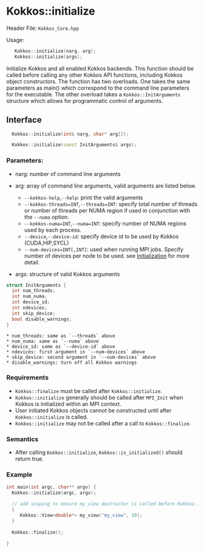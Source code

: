 # Kokkos::initialize

Header File: `Kokkos_Core.hpp`

Usage: 
```c++
   Kokkos::initialize(narg, arg);
   Kokkos::initialize(args);
```

Initialize Kokkos and all enabled Kokkos backends.
This function should be called before calling any other Kokkos API functions,
including Kokkos object constructors.  The function has two overloads.  One takes the same parameters as main() which correspond to the command line parameters for the executable.  The other overload takes a `Kokkos::InitArguments` structure which allows for programmatic control of arguments.

## Interface

```c++
  Kokkos::initialize(int& narg, char* arg[]);
```

```c++
  Kokkos::initialize(const InitArguments& args);
```

### Parameters:

  * narg:  number of command line arguments
  * arg: array of command line arguments, valid arguments are listed below.

     * `--kokkos-help`,`--help`: print the valid arguments
     * `--kokkos-threads=INT`,`--threads=INT`: specify total number of threads or number of threads per NUMA region if used in conjunction with the `--numa` option.
     * `--kokkos-numa=INT`,`--numa=INT`: specify number of NUMA regions used by each process. 
     * `--device`,`--device-id`: specify device id to be used by Kokkos (CUDA,HIP,SYCL) 
     * `--num-devices=INT[,INT]`: used when running MPI jobs. Specify number of devices per node to be used. see [Initialization](../../../ProgrammingGuide/Initialization) for more detail.

  * args: structure of valid Kokkos arguments

```c++
struct InitArguments {
  int num_threads;
  int num_numa;
  int device_id;
  int ndevices;
  int skip_device;
  bool disable_warnings;
}
```

    * num_threads: same as `--threads` above
    * num_numa: same as `--numa` above 
    * device_id: same as `--device-id` above
    * ndevices: first argument in `--num-devices` above
    * skip_device: second argument in `--num-devices` above
    * disable_warnings: turn off all Kokkos warnings 

### Requirements

  * `Kokkos::finalize` must be called after `Kokkos::initialize`.
  * `Kokkos::initialize` generally should be called after `MPI_Init` when Kokkos is initialized within an MPI context.
  * User initiated Kokkos objects cannot be constructed until after `Kokkos::initialize` is called.
  * `Kokkos::initialize` may not be called after a call to `Kokkos::finalize`.

### Semantics

  * After calling `Kokkos::initialize`, `Kokkos::is_initialized()` should return true.

### Example

```c++
int main(int argc, char** argv) {
  Kokkos::initialize(argc, argv);

  // add scoping to ensure my_view destructor is called before Kokkos::finalize  
  {
     Kokkos::View<double*> my_view("my_view", 10);
  }
 
  Kokkos::finalize();
  
}
```